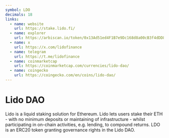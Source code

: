 ```yaml
---
symbol: LDO
decimals: 18
links:
  - name: website
    url: https://stake.lido.fi/
  - name: explorer
    url: https://arbiscan.io/token/0x13Ad51ed4F1B7e9Dc168d8a00cB3f4dDD85EfA60
  - name: x
    url: https://x.com/lidofinance
  - name: telegram
    url: https://t.me/lidofinance
  - name: coinmarketcap
    url: https://coinmarketcap.com/currencies/lido-dao/
  - name: coingecko
    url: https://coingecko.com/en/coins/lido-dao/
---
```


# Lido DAO

Lido is a liquid staking solution for Ethereum. Lido lets users stake their ETH - with no minimum deposits or maintaining of infrastructure - whilst participating in on-chain activities, e.g. lending, to compound returns. LDO is an ERC20 token granting governance rights in the Lido DAO.
